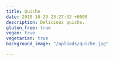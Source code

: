 ```yaml
---
title: Quiche
date: 2018-10-23 23:27:32 +0000
description: Delicious quiche.
gluten_free: true
vegan: true
vegetarian: true
background_image: "/uploads/quiche.jpg"

---
```

